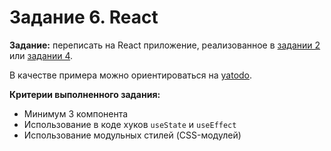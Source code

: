 # Задание 6. React

**Задание:** переписать на React приложение, реализованное в [задании 2](/tasks/2.%20Вёрстка.md) или [задании 4](/tasks/4.%20Подключение%20API.md).

В качестве примера можно ориентироваться на [yatodo](https://github.com/lyaplyap/yatodo/blob/main/react).

**Критерии выполненного задания:**

* Минимум 3 компонента
* Использование в коде хуков `useState` и `useEffect`
* Использование модульных стилей (CSS-модулей)
